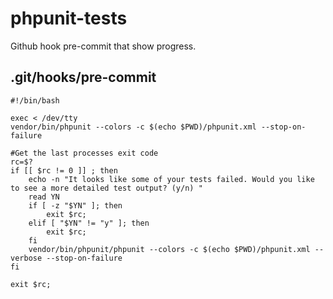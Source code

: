 # phpunit-tests
Github hook pre-commit that show progress.

## .git/hooks/pre-commit
```
#!/bin/bash

exec < /dev/tty
vendor/bin/phpunit --colors -c $(echo $PWD)/phpunit.xml --stop-on-failure

#Get the last processes exit code
rc=$?
if [[ $rc != 0 ]] ; then
    echo -n "It looks like some of your tests failed. Would you like to see a more detailed test output? (y/n) "
    read YN
    if [ -z "$YN" ]; then
        exit $rc;
    elif [ "$YN" != "y" ]; then
        exit $rc;
    fi
    vendor/bin/phpunit/phpunit --colors -c $(echo $PWD)/phpunit.xml --verbose --stop-on-failure
fi

exit $rc;
```
